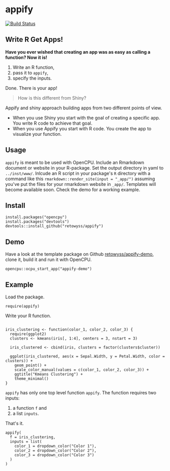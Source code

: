 # appify

[![Build Status](https://travis-ci.org/retowyss/appify.svg?branch=master)](https://travis-ci.org/retowyss/appify)

## Write R Get Apps!

__Have you ever wished that creating an app was as easy as calling a function? Now it is!__

1. Write an R function, 
2. pass it to `appify`, 
3. specify the inputs. 

Done. There is your app!

> How is this different from Shiny?

Appify and shiny approach building apps from two different points of view. 

* When you use Shiny you start with the goal of creating a specific app. You write R code to achieve that goal. 
* When you use Appify you start with R code. You create the app to visualize your function.

## Usage

`appify` is meant to be used with OpenCPU. Include an Rmarkdown document or website in your R-package. Set the output directory in yaml to `../inst/www/`. Inlcude an R script in your package's `R` directory with a command like this `rmarkdown::render_site(input = "_app/")` assuming you've put the files for your rmarkdown website in `_app/`. Templates will become available soon. Check the demo for a working example.

## Install

```
install.packages("opencpu")
install.packages("devtools")
devtools::install_github("retowyss/appify")
```

## Demo

Have a look at the template package on Github [retowyss/appify-demo](https://github.com/retowyss/appify-demo), clone it, build it and run it with OpenCPU.

```
opencpu::ocpu_start_app("appify-demo")
```

## Example

Load the package.

```
require(appify)
```

Write your R function.

```

iris_clustering <- function(color_1, color_2, color_3) {
  require(ggplot2)
  clusters <- kmeans(iris[, 1:4], centers = 3, nstart = 3)
  
  iris_clustered <- cbind(iris, clusters = factor(clusters$cluster))
  
  ggplot(iris_clustered, aes(x = Sepal.Width, y = Petal.Width, color = clusters)) +
    geom_point() +
    scale_color_manual(values = c(color_1, color_2, color_3)) +
    ggtitle("Kmeans Clustering") + 
    theme_minimal()
}
```

`appify` has only one top level function `appify`. The function requires two inputs: 

1. a function `f` and 
2. a list `inputs`. 

That's it.

```
appify(
  f = iris_clustering, 
  inputs = list(
    color_1 = dropdown_color("Color 1"),
    color_2 = dropdown_color("Color 2"),
    color_3 = dropdown_color("Color 3")
  )
)
```
